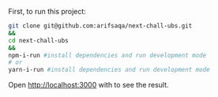 First, to run this project:

```bash
git clone git@github.com:arifsaqa/next-chall-ubs.git
&&
cd next-chall-ubs
&&
npm-i-run #install dependencies and run development mode
# or
yarn-i-run #install dependencies and run development mode
```

Open [http://localhost:3000](http://localhost:3000) with to see the result.

